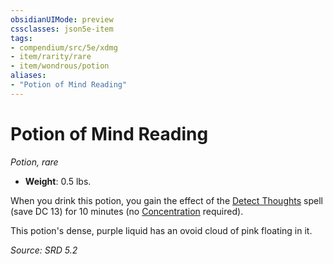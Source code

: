 ```yaml
---
obsidianUIMode: preview
cssclasses: json5e-item
tags:
- compendium/src/5e/xdmg
- item/rarity/rare
- item/wondrous/potion
aliases: 
- "Potion of Mind Reading"
---
```

# Potion of Mind Reading
*Potion, rare*  

- **Weight**: 0.5 lbs.

When you drink this potion, you gain the effect of the [Detect Thoughts](detect-thoughts-xphb.md) spell (save DC 13) for 10 minutes (no [Concentration](conditions.md#Concentration) required).

This potion's dense, purple liquid has an ovoid cloud of pink floating in it.

*Source: SRD 5.2*